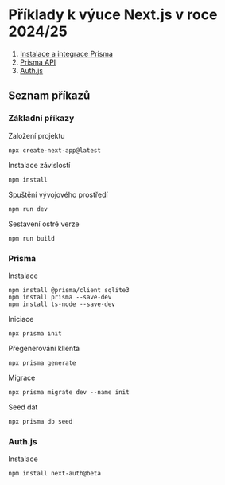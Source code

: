 # Příklady k výuce Next.js v roce 2024/25

1. [Instalace a integrace Prisma](./nxt03-prisma-install/)
2. [Prisma API](./nxt04-prisma-api/)
3. [Auth.js](./nxt05-auth/)

## Seznam příkazů
### Základní příkazy

Založení projektu

    npx create-next-app@latest 

Instalace závislostí

    npm install

Spuštění vývojového prostředí

    npm run dev

Sestavení ostré verze

    npm run build

### Prisma

Instalace

    npm install @prisma/client sqlite3
    npm install prisma --save-dev
    npm install ts-node --save-dev

Iniciace

    npx prisma init

Přegenerování klienta

    npx prisma generate

Migrace

    npx prisma migrate dev --name init

Seed dat

    npx prisma db seed

### Auth.js

Instalace

    npm install next-auth@beta